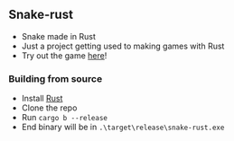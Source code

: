 ## Snake-rust
- Snake made in Rust
- Just a project getting used to making games with Rust
- Try out the game [here](https://landstander27.github.io/snake-rust/)!

### Building from source
- Install [Rust](https://www.rust-lang.org/)
- Clone the repo
- Run `cargo b --release`
- End binary will be in `.\target\release\snake-rust.exe`